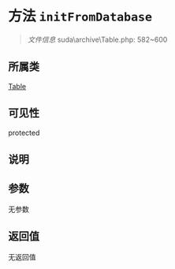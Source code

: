 # 方法 `initFromDatabase`

> *文件信息* suda\archive\Table.php: 582~600

## 所属类 

[Table](../Table.md)

## 可见性

protected

## 说明



## 参数


无参数


## 返回值

无返回值
